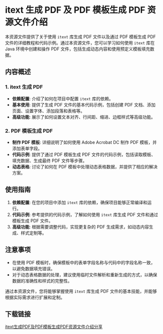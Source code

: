 # itext 生成 PDF 及 PDF 模板生成 PDF 资源文件介绍

本资源文件提供了关于使用 `itext` 库生成 PDF 文件以及通过 PDF 模板生成 PDF 文件的详细教程和代码示例。通过本资源文件，您可以学习如何使用 `itext` 库在 Java 环境中创建和操作 PDF 文件，包括生成动态内容和使用预定义模板填充数据。

## 内容概述

### 1. itext 生成 PDF
- **依赖配置**: 介绍了如何在项目中配置 `itext` 库的依赖。
- **基本使用**: 提供了生成 PDF 文件的基本代码示例，包括创建 PDF 文档、添加页面、设置字体、添加段落和表格等。
- **高级功能**: 展示了如何设置文本对齐、行间距、缩进、边框样式等高级功能。

### 2. PDF 模板生成 PDF
- **制作 PDF 模板**: 详细说明了如何使用 Adobe Acrobat DC 制作 PDF 模板，并添加表单字段。
- **代码示例**: 提供了通过 PDF 模板生成 PDF 文件的代码示例，包括读取模板、填充数据、生成最终 PDF 文件等步骤。
- **动态表格**: 讨论了如何在 PDF 模板中处理动态表格数据，并提供了相应的解决方案。

## 使用指南

1. **依赖配置**: 在您的项目中添加 `itext` 库的依赖，确保项目能够正常编译和运行。
2. **代码示例**: 参考提供的代码示例，了解如何使用 `itext` 库生成 PDF 文件和通过模板生成 PDF 文件。
3. **高级功能**: 根据需要调整代码，实现更复杂的 PDF 生成需求，如动态内容生成、样式定制等。

## 注意事项

- 在使用 PDF 模板时，确保模板中的表单字段名称与代码中的字段名称一致，以避免数据填充错误。
- 对于动态表格数据的处理，建议使用临时文件解析和重新生成的方式，以确保数据的准确性和样式的完整性。

通过本资源文件，您将能够掌握使用 `itext` 库生成 PDF 文件的基本技能，并能够根据实际需求进行扩展和定制。

## 下载链接

[itext生成PDF及PDF模板生成PDF资源文件介绍分享](https://pan.quark.cn/s/78ff4f502711)